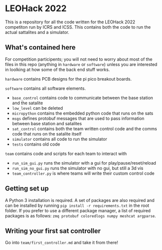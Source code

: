 # LEOHack 2022
This is a repository for all the code written for the LEOHack 2022 competiton run by ICRS and ICSS. This contains both the code to run the actual sattalites and a simulator.

## What's contained here
For competition participents; you will not need to worry about most of the files in this repo (anything in `hardware` or `software`) unless you are interested in loolking at how some of the back end stuff works.

`hardware` contains PCB designs for the pi pico breakout boards.

`software` contains all software elements.
- `base_control` contains code to communicate between the base station and the satalite
- `low_level` can be deleted
- `micropython` contains the embedded python code that runs on the sats
- `msgs` defines protobuf messages that are used to pass information between base station and satalites
- `sat_control` contains both the team written control code and the comms code that runs on the satalite itself
- `simulator` contains all code to run the simulator
- `tests` contains old code

`team` contains code and scripts for each team to interact with
- `run_sim_gui.py` runs the simulator with a gui for play/pause/reset/reload
- `run_sim_no_gui.py` runs the simulator with no gui, but still a 3d vis
- `team_controller.py` is where teams will write their custom control code

## Getting set up

A Python 3 installation is required. A set of packages are also required and can be installed by running 
```pip install -r requirements.txt``` 
in the root folder. If you prefer to use a different package manager, a list of required packages is as follows: `zmq protobuf coloredlogs numpy meshcat argparse`.

## Writing your first sat controller

Go into `team/first_controller.md` and take it from there!